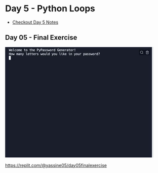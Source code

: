 # Day 5 - Python Loops

- [Checkout Day 5 Notes](day05_notes.md)


## Day 05 - Final Exercise

![password gen](pass.gif)

https://replit.com/@yassine05/day05finalexercise